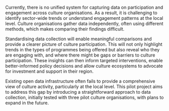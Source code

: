 Currently, there is no unified system for capturing data on participation and engagement across culture organisations. As a result, it is challenging to identify sector-wide trends or understand engagement patterns at the local level. Culture organisations gather data independently, often using different methods, which makes comparing their findings difficult.

Standardising data collection will enable meaningful comparisons and provide a clearer picture of culture participation. This will not only highlight trends in the types of programmes being offered but also reveal who they are engaging with, and where there might be gaps or barriers to culture participation. These insights can then inform targeted interventions, enable better-informed policy decisions and allow culture ecosystems to advocate for investment and support in their region.

Existing open data infrastructure often fails to provide a comprehensive view of culture activity, particularly at the local level. This pilot project aims to address this gap by introducing a straightforward approach to data collection, initially tested with three pilot culture organisations, with plans to expand in the future.

